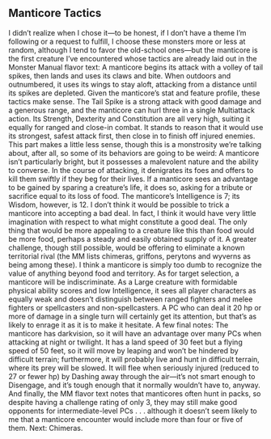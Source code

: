 ## Manticore Tactics

I didn’t realize when I chose it—to be honest, if I don’t have a theme I’m following or a request to fulfill, I choose these monsters more or less at random, although I tend to favor the old-school ones—but the manticore is the first creature I’ve encountered whose tactics are already laid out in the Monster Manual flavor text:
A manticore begins its attack with a volley of tail spikes, then lands and uses its claws and bite. When outdoors and outnumbered, it uses its wings to stay aloft, attacking from a distance until its spikes are depleted.
Given the manticore’s stat and feature profile, these tactics make sense. The Tail Spike is a strong attack with good damage and a generous range, and the manticore can hurl three in a single Multiattack action. Its Strength, Dexterity and Constitution are all very high, suiting it equally for ranged and close-in combat. It stands to reason that it would use its strongest, safest attack first, then close in to finish off injured enemies.
This part makes a little less sense, though this is a monstrosity we’re talking about, after all, so some of its behaviors are going to be weird:
A manticore isn’t particularly bright, but it possesses a malevolent nature and the ability to converse. In the course of attacking, it denigrates its foes and offers to kill them swiftly if they beg for their lives. If a manticore sees an advantage to be gained by sparing a creature’s life, it does so, asking for a tribute or sacrifice equal to its loss of food.
The manticore’s Intelligence is 7; its Wisdom, however, is 12. I don’t think it would be possible to trick a manticore into accepting a bad deal. In fact, I think it would have very little imagination with respect to what might constitute a good deal. The only thing that would be more appealing to a creature like this than food would be more food, perhaps a steady and easily obtained supply of it. A greater challenge, though still possible, would be offering to eliminate a known territorial rival (the MM lists chimeras, griffons, perytons and wyverns as being among these). I think a manticore is simply too dumb to recognize the value of anything beyond food and territory.
As for target selection, a manticore will be indiscriminate. As a Large creature with formidable physical ability scores and low Intelligence, it sees all player characters as equally weak and doesn’t distinguish between ranged fighters and melee fighters or spellcasters and non-spellcasters. A PC who can deal it 20 hp or more of damage in a single turn will certainly get its attention, but that’s as likely to enrage it as it is to make it hesitate.
A few final notes: The manticore has darkvision, so it will have an advantage over many PCs when attacking at night or twilight. It has a land speed of 30 feet but a flying speed of 50 feet, so it will move by leaping and won’t be hindered by difficult terrain; furthermore, it will probably live and hunt in difficult terrain, where its prey will be slowed. It will flee when seriously injured (reduced to 27 or fewer hp) by Dashing away through the air—it’s not smart enough to Disengage, and it’s tough enough that it normally wouldn’t have to, anyway. And finally, the MM flavor text notes that manticores often hunt in packs, so despite having a challenge rating of only 3, they may still make good opponents for intermediate-level PCs . . . although it doesn’t seem likely to me that a manticore encounter would include more than four or five of them.
Next: Chimeras.
